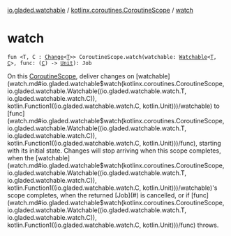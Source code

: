 [io.gladed.watchable](../index.md) / [kotlinx.coroutines.CoroutineScope](index.md) / [watch](./watch.md)

# watch

`fun <T, C : `[`Change`](../-change.md)`<`[`T`](watch.md#T)`>> CoroutineScope.watch(watchable: `[`Watchable`](../-watchable/index.md)`<`[`T`](watch.md#T)`, `[`C`](watch.md#C)`>, func: (`[`C`](watch.md#C)`) -> `[`Unit`](https://kotlinlang.org/api/latest/jvm/stdlib/kotlin/-unit/index.html)`): Job`

On this [CoroutineScope](#), deliver changes on [watchable](watch.md#io.gladed.watchable$watch(kotlinx.coroutines.CoroutineScope, io.gladed.watchable.Watchable((io.gladed.watchable.watch.T, io.gladed.watchable.watch.C)), kotlin.Function1((io.gladed.watchable.watch.C, kotlin.Unit)))/watchable) to [func](watch.md#io.gladed.watchable$watch(kotlinx.coroutines.CoroutineScope, io.gladed.watchable.Watchable((io.gladed.watchable.watch.T, io.gladed.watchable.watch.C)), kotlin.Function1((io.gladed.watchable.watch.C, kotlin.Unit)))/func), starting with its initial
state. Changes will stop arriving when this scope completes, when the [watchable](watch.md#io.gladed.watchable$watch(kotlinx.coroutines.CoroutineScope, io.gladed.watchable.Watchable((io.gladed.watchable.watch.T, io.gladed.watchable.watch.C)), kotlin.Function1((io.gladed.watchable.watch.C, kotlin.Unit)))/watchable)'s scope completes, when
the returned [Job](#) is cancelled, or if [func](watch.md#io.gladed.watchable$watch(kotlinx.coroutines.CoroutineScope, io.gladed.watchable.Watchable((io.gladed.watchable.watch.T, io.gladed.watchable.watch.C)), kotlin.Function1((io.gladed.watchable.watch.C, kotlin.Unit)))/func) throws.

